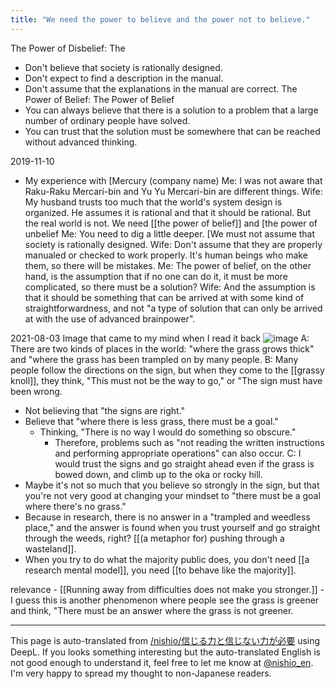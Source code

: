 ```yaml
---
title: "We need the power to believe and the power not to believe."
---
```


The Power of Disbelief: The
- Don't believe that society is rationally designed.
- Don't expect to find a description in the manual.
- Don't assume that the explanations in the manual are correct.
The Power of Belief: The Power of Belief
- You can always believe that there is a solution to a problem that a large number of ordinary people have solved.
- You can trust that the solution must be somewhere that can be reached without advanced thinking.

2019-11-10
- My experience with [Mercury (company name)
Me: I was not aware that Raku-Raku Mercari-bin and Yu Yu Mercari-bin are different things.
Wife: My husband trusts too much that the world's system design is organized. He assumes it is rational and that it should be rational. But the real world is not. We need [[the power of belief]] and [the power of unbelief
Me: You need to dig a little deeper. [We must not assume that society is rationally designed.
Wife: Don't assume that they are properly manualed or checked to work properly. It's human beings who make them, so there will be mistakes.
Me: The power of belief, on the other hand, is the assumption that if no one can do it, it must be more complicated, so there must be a solution?
Wife: And the assumption is that it should be something that can be arrived at with some kind of straightforwardness, and not "a type of solution that can only be arrived at with the use of advanced brainpower".

2021-08-03
Image that came to my mind when I read it back
![image](https://gyazo.com/26dcd57be7577992abeee40c4d2cfc46/thumb/1000)
A: There are two kinds of places in the world: "where the grass grows thick" and "where the grass has been trampled on by many people.
B: Many people follow the directions on the sign, but when they come to the [[grassy knoll]], they think, "This must not be the way to go," or "The sign must have been wrong.
- Not believing that "the signs are right."
- Believe that "where there is less grass, there must be a goal."
    - Thinking, "There is no way I would do something so obscure."
        - Therefore, problems such as "not reading the written instructions and performing appropriate operations" can also occur.
C: I would trust the signs and go straight ahead even if the grass is bowed down, and climb up to the oka or rocky hill.
- Maybe it's not so much that you believe so strongly in the sign, but that you're not very good at changing your mindset to "there must be a goal where there's no grass."
- Because in research, there is no answer in a "trampled and weedless place," and the answer is found when you trust yourself and go straight through the weeds, right? [[(a metaphor for) pushing through a wasteland]].
- When you try to do what the majority public does, you don't need [[a research mental model]], you need [[to behave like the majority]].

relevance
    - [[Running away from difficulties does not make you stronger.]]
    - I guess this is another phenomenon where people see the grass is greener and think, "There must be an answer where the grass is not greener.

---
This page is auto-translated from [/nishio/信じる力と信じない力が必要](https://scrapbox.io/nishio/信じる力と信じない力が必要) using DeepL. If you looks something interesting but the auto-translated English is not good enough to understand it, feel free to let me know at [@nishio_en](https://twitter.com/nishio_en). I'm very happy to spread my thought to non-Japanese readers.
